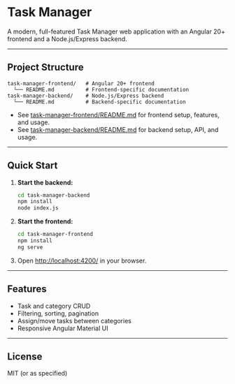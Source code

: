 # Task Manager

A modern, full-featured Task Manager web application with an Angular 20+ frontend and a Node.js/Express backend.

---

## Project Structure

```
task-manager-frontend/   # Angular 20+ frontend
  └── README.md          # Frontend-specific documentation
task-manager-backend/    # Node.js/Express backend
  └── README.md          # Backend-specific documentation
```

- See [task-manager-frontend/README.md](./task-manager-frontend/README.md) for frontend setup, features, and usage.
- See [task-manager-backend/README.md](./task-manager-backend/README.md) for backend setup, API, and usage.

---

## Quick Start

1. **Start the backend:**
   ```bash
   cd task-manager-backend
   npm install
   node index.js
   ```
2. **Start the frontend:**
   ```bash
   cd task-manager-frontend
   npm install
   ng serve
   ```
3. Open [http://localhost:4200/](http://localhost:4200/) in your browser.

---

## Features
- Task and category CRUD
- Filtering, sorting, pagination
- Assign/move tasks between categories
- Responsive Angular Material UI

---

## License
MIT (or as specified) 